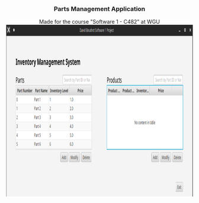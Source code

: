 

<h3 align="center">Parts Management Application</h3>

  <p align="center">
    Made for the course "Software 1 - C482" at WGU
    

<img src="demo.png" alt="demo" width="1046" height=" 463">




